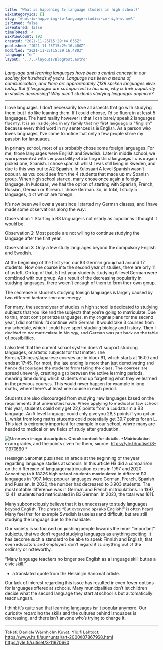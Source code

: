 ```yaml
---
title: "What is happening to language studies in high school?"
wixCategoryIds: []
slug: "what-is-happening-to-language-studies-in-high-school"
isPinned: false
isFeatured: false
timeToRead: 4
wixViewCount: 192
created: "2021-11-25T15:29:04.635Z"
published: "2021-11-25T15:29:16.480Z"
modified: "2021-11-25T15:29:16.480Z"
language: "en"
layout: "../../layouts/BlogPost.astro"
---
```

*Language and learning languages have been a central concept in our society for hundreds of years. Language has been a means of communication, and there are approximately 7,139 spoken languages alive today. But if languages are so important to humans, why is their popularity in studies decreasing? Why aren’t students studying languages anymore?*

---

I love languages. I don’t necessarily love all aspects that go with studying them, but I do like learning them. If I could choose, I’d be fluent in at least 5 languages. The hard reality however is that I can barely speak 2 languages fluently. It is an inside joke in my family that my first language is "finglish" because every third word in my sentences is in English. As a person who loves languages, I’ve come to notice that only a few people share my passion for languages.&nbsp;

In primary school, most of us probably chose some foreign languages. For me, those languages were English and Swedish. Later in middle school, we were presented with the possibility of starting a third language. I once again picked one, Spanish. I chose spanish whilst I was still living in Sweden, and due to this was put to A2 Spanish. In Kulosaari A level Spanish wasn’t popular, as you could see from the 4 students that made up my Spanish group. When high school started, many chose once again a foreign language. In Kulosaari, we had the option of starting with Spanish, French, Russian, German or Korean. I chose German. So, in total, I study 5 languages, 4 of which are foreign.&nbsp;

It’s now been well over a year since I started my German classes, and I have made some observations along the way:

Observation 1: Starting a B3 language is not nearly as popular as I thought it would be.&nbsp;

Observation 2: Most people are not willing to continue studying the language after the first year.&nbsp;

Observation 3: Only a few study languages beyond the compulsory English and Swedish.&nbsp;

At the beginning of the first year, our B3 German group had around 17 students. Now one course into the second year of studies, there are only 11 of us left. On top of that, 5 first year students studying A-level German were combined with our group. As a result of the decreasing popularity in studying languages, there weren’t enough of them to form their own group.

The decrease in students studying foreign languages is largely caused by two different factors: time and energy.

For many, the second year of studies in high school is dedicated to studying subjects that you like and the subjects that you’re going to matriculate. Due to this, most don’t prioritize languages. In my original plans for the second year, I did not think I’d continue with German. It would take 3 courses from my schedule, which I could have spent studying biology and history. Then I decided to not matriculate in biology, and German was put back on the table of possibilities.&nbsp;

I also feel that the current school system doesn’t support studying languages, or artistic subjects for that matter. The Korean/Chinese/Japanese courses are in block 91, which starts at 16:00 and ends at 17:45. For most, the late ending is more than just demotivating and hence discourages the students from taking the class. The courses are spread unevenly, creating a gap between the active learning periods, meaning time during which students end up forgetting what they’ve learned in the previous courses. This would never happen for example in long maths, where there’s at least one course in each period.&nbsp;

Students are also discouraged from studying new languages based on the requirements that universities have. When applying to medical or law school this year, students could only get 22,6 points from a Laudatur in a B3 language. An A level language could only give you 28,3 points if you got an L, whilst from long maths students could potentially get 39.7 points for an L. This fact is extremely important for example in our school, where many are headed to medical or law fields of study after graduation.&nbsp;

![Unknown image description. Check context for details.](https://static.wixstatic.com/media/18093e_6fe74fa55516479c9100a8c2c221ce07~mv2.png) <!-- Original name: Kuva1-lääkis.png -->
*Matriculation exam grades, and the points given for them, source: https://yle.fi/uutiset/3-11970660 *


Helsingin Sanomat published an article at the beginning of the year regarding language studies at schools. In this article HS did a comparison on the difference of language matriculation exams in 1997 and 2020. According to it 18326 high school students matriculated in different B3 languages in 1997. Most popular languages were German, French, Spanish and Russian. In 2020, the number had decreased to 3 903 students. The most notable difference was in German and French matriculations. In 1997, 12 411 students had matriculated in B3 German. In 2020, the total was 1611.&nbsp;&nbsp;

Many subconsciously believe that it is unnecessary to study languages beyond English. The phrase “But everyone speaks English!” is often heard. Many feel that for example Swedish is useless and difficult, but are still studying the language due to the mandate.

Our society is so focused on pushing people towards the more “important” subjects, that we don’t regard studying languages as anything exciting. It has become such a standard to be able to speak Finnish and English, that even educators and employers don’t regard it as anything out of the ordinary or noteworthy.&nbsp;

“Many language teachers no longer see English as a language skill but as a civic skill.”&nbsp;
- a translated quote from the Helsingin Sanomat article.&nbsp;

Our lack of interest regarding this issue has resulted in even fewer options for languages offered at schools. Many municipalities don’t let children decide what the second language they start at school is but automatically teach English.&nbsp;

I think it’s quite sad that learning languages isn't popular anymore. Our curiosity regarding the skills and the cultures behind languages is decreasing, and there isn’t anyone who’s trying to change it.&nbsp;

---

Teksti: Daniela Wärnhjelm
Kuvat: Yle.fi
Lähteet: https://www.hs.fi/sunnuntai/art-2000007867968.html&nbsp;
https://yle.fi/uutiset/3-11970660&nbsp;

